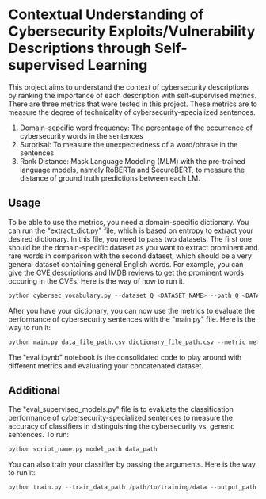 # Contextual Understanding of Cybersecurity Exploits/Vulnerability Descriptions through Self-supervised Learning
This project aims to understand the context of cybersecurity descriptions by ranking the importance of each description with self-supervised metrics. There are three metrics that were tested in this project. These metrics are to measure the degree of technicality of cybersecurity-specialized sentences.

1) Domain-sepcific word frequency: The percentage of the occurrence of cybersecurity words in the sentences
2) Surprisal: To measure the unexpectedness of a word/phrase in the sentences
3) Rank Distance: Mask Language Modeling (MLM) with the pre-trained language models, namely RoBERTa and SecureBERT, to measure the distance of ground truth predictions between each LM.

## Usage
To be able to use the metrics, you need a domain-specific dictionary. You can run the "extract_dict.py" file, which is based on entropy to extract your desired dictionary. In this file, you need to pass two datasets. The first one should be the domain-specific dataset as you want to extract prominent and rare words in comparison with the second dataset, which should be a very general dataset containing general English words. For example, you can give the CVE descriptions and IMDB reviews to get the prominent words occuring in the CVEs. Here is the way of how to run it.
```python
python cybersec_vocabulary.py --dataset_Q <DATASET_NAME> --path_Q <DATASET_PATH> --dataset_Q_prime <DATASET_NAME> --path_Q_prime <DATASET_PATH>
```

After you have your dictionary, you can now use the metrics to evaluate the performance of cybersecurity sentences with the "main.py" file. Here is the way to run it:

```python
python main.py data_file_path.csv dictionary_file_path.csv --metric metric_name --normalize normalization_type
```
The "eval.ipynb" notebook is the consolidated code to play around with different metrics and evaluating your concatenated dataset.

## Additional
The "eval_supervised_models.py" file is to evaluate the classification performance of cybersecurity-specialized sentences to measure the accuracy of classifiers in distinguishing the cybersecurity vs. generic sentences. To run:
```python
python script_name.py model_path data_path
```

You can also train your classifier by passing the arguments. Here is the way to run it:
```python
python train.py --train_data_path /path/to/training/data --output_path /path/to/save/trained/model --batch_size 64 --learning_rate 0.0001 --num_epochs 20 --print_freq 50
```
